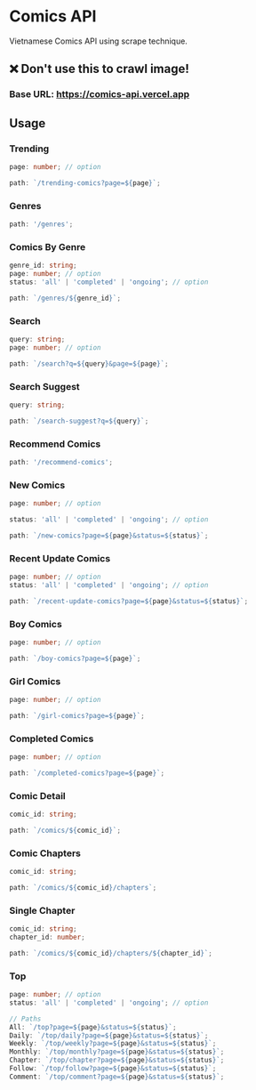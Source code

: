# Comics API

Vietnamese Comics API using scrape technique.

## ❌ Don't use this to crawl image!

### **Base URL**: https://comics-api.vercel.app

## Usage

### **Trending**

```ts
page: number; // option

path: `/trending-comics?page=${page}`;
```

### **Genres**

```ts
path: '/genres';
```

### **Comics By Genre**

```ts
genre_id: string;
page: number; // option
status: 'all' | 'completed' | 'ongoing'; // option

path: `/genres/${genre_id}`;
```

### **Search**

```ts
query: string;
page: number; // option

path: `/search?q=${query}&page=${page}`;
```

### **Search Suggest**

```ts
query: string;

path: `/search-suggest?q=${query}`;
```

### **Recommend Comics**

```ts
path: '/recommend-comics';
```

### **New Comics**

```ts
page: number; // option

status: 'all' | 'completed' | 'ongoing'; // option

path: `/new-comics?page=${page}&status=${status}`;
```

### **Recent Update Comics**

```ts
page: number; // option
status: 'all' | 'completed' | 'ongoing'; // option

path: `/recent-update-comics?page=${page}&status=${status}`;
```

### **Boy Comics**

```ts
page: number; // option

path: `/boy-comics?page=${page}`;
```

### **Girl Comics**

```ts
page: number; // option

path: `/girl-comics?page=${page}`;
```

### **Completed Comics**

```ts
page: number; // option

path: `/completed-comics?page=${page}`;
```

### **Comic Detail**

```ts
comic_id: string;

path: `/comics/${comic_id}`;
```

### **Comic Chapters**

```ts
comic_id: string;

path: `/comics/${comic_id}/chapters`;
```

### **Single Chapter**

```ts
comic_id: string;
chapter_id: number;

path: `/comics/${comic_id}/chapters/${chapter_id}`;
```

### **Top**

```ts
page: number; // option
status: 'all' | 'completed' | 'ongoing'; // option

// Paths
All: `/top?page=${page}&status=${status}`;
Daily: `/top/daily?page=${page}&status=${status}`;
Weekly: `/top/weekly?page=${page}&status=${status}`;
Monthly: `/top/monthly?page=${page}&status=${status}`;
Chapter: `/top/chapter?page=${page}&status=${status}`;
Follow: `/top/follow?page=${page}&status=${status}`;
Comment: `/top/comment?page=${page}&status=${status}`;
```
